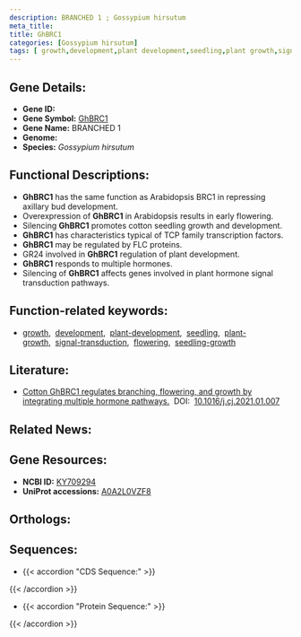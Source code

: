```yaml
---
description: BRANCHED 1 ; Gossypium hirsutum
meta_title:
title: GhBRC1
categories: [Gossypium hirsutum]
tags: [ growth,development,plant development,seedling,plant growth,signal transduction,flowering,seedling growth ]
---
```


## Gene Details:
- **Gene ID:** []()
- **Gene Symbol:** <u>GhBRC1</u>
- **Gene Name:** BRANCHED 1
- **Genome:** 
- **Species:** *Gossypium hirsutum*

## Functional Descriptions:
   - **GhBRC1** has the same function as Arabidopsis BRC1 in repressing axillary bud development.
   - Overexpression of **GhBRC1** in Arabidopsis results in early flowering.
   - Silencing **GhBRC1** promotes cotton seedling growth and development.
   - **GhBRC1** has characteristics typical of TCP family transcription factors.
   - **GhBRC1** may be regulated by FLC proteins.
   - GR24 involved in **GhBRC1** regulation of plant development.
   - **GhBRC1** responds to multiple hormones.
   - Silencing of **GhBRC1** affects genes involved in plant hormone signal transduction pathways.

## Function-related keywords:
   - [growth](/tags/growth/),&nbsp;&nbsp;[development](/tags/development/),&nbsp;&nbsp;[plant-development](/tags/plant-development/),&nbsp;&nbsp;[seedling](/tags/seedling/),&nbsp;&nbsp;[plant-growth](/tags/plant-growth/),&nbsp;&nbsp;[signal-transduction](/tags/signal-transduction/),&nbsp;&nbsp;[flowering](/tags/flowering/),&nbsp;&nbsp;[seedling-growth](/tags/seedling-growth/)

## Literature:
   - [Cotton GhBRC1 regulates branching, flowering, and growth by integrating multiple hormone pathways.](https://www.doi.org/10.1016/j.cj.2021.01.007)&nbsp;&nbsp;DOI:&nbsp;&nbsp;[10.1016/j.cj.2021.01.007](https://www.doi.org/10.1016/j.cj.2021.01.007)

## Related News:

## Gene Resources:
- **NCBI ID:**  [KY709294](https://www.ncbi.nlm.nih.gov/search/all/?term=KY709294)
- **UniProt accessions:**  [A0A2L0VZF8](https://www.uniprot.org/uniprotkb/A0A2L0VZF8/entry)

## Orthologs:

## Sequences:
- {{< accordion "CDS Sequence:" >}}

{{< /accordion >}}
- {{< accordion "Protein Sequence:" >}}

{{< /accordion >}}
